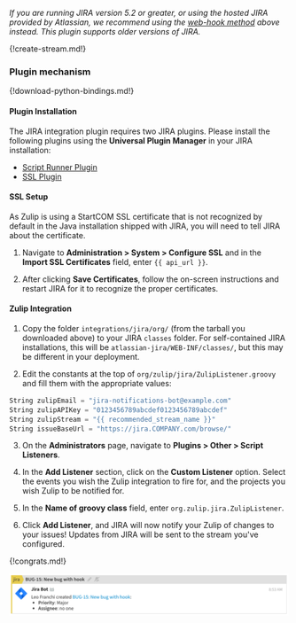 *If you are running JIRA version 5.2 or greater, or using the hosted
JIRA provided by Atlassian, we recommend using the
[web-hook method](./jira) above instead. This plugin supports older
versions of JIRA.*

{!create-stream.md!}

### Plugin mechanism

{!download-python-bindings.md!}

#### Plugin Installation

The JIRA integration plugin requires two JIRA plugins. Please install
the following plugins using the **Universal Plugin Manager** in your
JIRA installation:

* [Script Runner Plugin][script-runner]
* [SSL Plugin][ssl-plugin]

[script-runner]: https://marketplace.atlassian.com/plugins/com.onresolve.jira.groovy.groovyrunner
[ssl-plugin]: https://marketplace.atlassian.com/plugins/com.atlassian.jira.plugin.jirasslplugin

#### SSL Setup

As Zulip is using a StartCOM SSL certificate that is not recognized by
default in the Java installation shipped with JIRA, you will need to
tell JIRA about the certificate.

1. Navigate to **Administration > System > Configure SSL** and in the
   **Import SSL Certificates** field, enter `{{ api_url }}`.

2. After clicking **Save Certificates**, follow the on-screen
   instructions and restart JIRA for it to recognize the proper
   certificates.

#### Zulip Integration

1. Copy the folder `integrations/jira/org/` (from the tarball you
   downloaded above) to your JIRA `classes` folder.  For self-contained
   JIRA installations, this will be `atlassian-jira/WEB-INF/classes/`,
   but this may be different in your deployment.

2. Edit the constants at the top of
   `org/zulip/jira/ZulipListener.groovy` and fill them with the
   appropriate values:

``` Python
String zulipEmail = "jira-notifications-bot@example.com"
String zulipAPIKey = "0123456789abcdef0123456789abcdef"
String zulipStream = "{{ recommended_stream_name }}"
String issueBaseUrl = "https://jira.COMPANY.com/browse/"
```

3. On the **Administrators** page, navigate to
   **Plugins > Other > Script Listeners**.

4. In the **Add Listener** section, click on the **Custom Listener**
   option. Select the events you wish the Zulip integration to fire for,
   and the projects you wish Zulip to be notified for.

5. In the **Name of groovy class** field, enter
   `org.zulip.jira.ZulipListener`.

6. Click **Add Listener**, and JIRA will now notify your Zulip of
   changes to your issues! Updates from JIRA will be sent to the stream
   you've configured.

{!congrats.md!}

![JIRA bot message](/static/images/integrations/jira/001.png)

